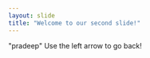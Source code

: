 ```yaml
---
layout: slide
title: "Welcome to our second slide!"
---
```

"pradeep"
Use the left arrow to go back!
